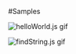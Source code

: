 
#Samples

![helloWorld.js gif](http://awadyehya.github.io/img/Projects/git/genevHelloWorld.gif)

![findString.js gif](http://awadyehya.github.io/img/Projects/git/genevString.gif)